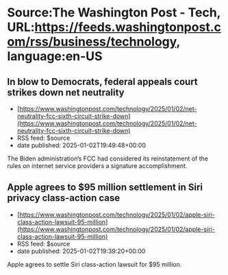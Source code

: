 # Source:The Washington Post - Tech, URL:https://feeds.washingtonpost.com/rss/business/technology, language:en-US

## In blow to Democrats, federal appeals court strikes down net neutrality
 - [https://www.washingtonpost.com/technology/2025/01/02/net-neutrality-fcc-sixth-circuit-strike-down](https://www.washingtonpost.com/technology/2025/01/02/net-neutrality-fcc-sixth-circuit-strike-down)
 - RSS feed: $source
 - date published: 2025-01-02T19:49:48+00:00

The Biden administration’s FCC had considered its reinstatement of the rules on internet service providers a signature accomplishment.

## Apple agrees to $95 million settlement in Siri privacy class-action case
 - [https://www.washingtonpost.com/technology/2025/01/02/apple-siri-class-action-lawsuit-95-million](https://www.washingtonpost.com/technology/2025/01/02/apple-siri-class-action-lawsuit-95-million)
 - RSS feed: $source
 - date published: 2025-01-02T19:39:20+00:00

Apple agrees to settle Siri class-action lawsuit for $95 million.

